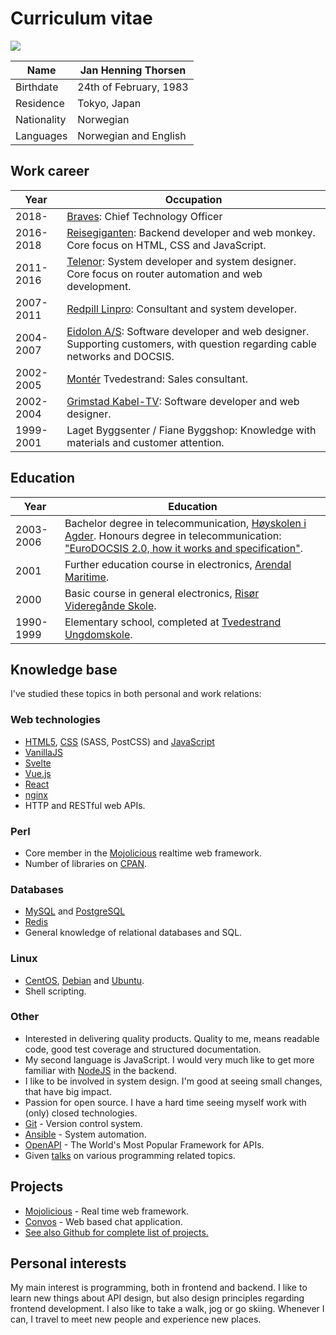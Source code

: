 Curriculum vitae
================

![](/images/jht-profilbilde-e1553101127296-768x693.jpg)

| Name        | Jan Henning Thorsen    |
|-------------|------------------------|
| Birthdate   | 24th of February, 1983 |
| Residence   | Tokyo, Japan           |
| Nationality | Norwegian              |
| Languages   | Norwegian and English  |

Work career
-----------

| Year      | Occupation |
|-----------|------------|
| 2018-     | [Braves](https://braves.global): Chief Technology Officer |
| 2016-2018 | [Reisegiganten](http://www.reisegiganten.no/): Backend developer and web monkey. Core focus on HTML, CSS and JavaScript. |
| 2011-2016 | [Telenor](https://telenor.com): System developer and system designer. Core focus on router automation and web development. |
| 2007-2011 | [Redpill Linpro](https://redpill-linpro.no "formerly known as Linpro"): Consultant and system developer. |
| 2004-2007 | [Eidolon A/S](https://eidolon.no): Software developer and web designer. Supporting customers, with question regarding cable networks and DOCSIS. |
| 2002-2005 | [Montér](https://www.monter.no/) Tvedestrand: Sales consultant. |
| 2002-2004 | [Grimstad Kabel-TV](https://get.no): Software developer and web designer. |
| 1999-2001 | Laget Byggsenter / Fiane Byggshop: Knowledge with materials and customer attention. |

Education
---------

| Year      | Education |
|-----------|-----------|
| 2003-2006 | Bachelor degree in telecommunication, [Høyskolen i Agder](https://www.uia.no). Honours degree in telecommunication: ["EuroDOCSIS 2.0, how it works and specification"](https://home.thorsen.pm/skole/hpr-eurodocsis/). |
| 2001      | Further education course in electronics, [Arendal Maritime](https://www.austagderfk.no/arendalvgs). |
| 2000      | Basic course in general electronics, [Risør Videregånde Skole](https://www.austagderfk.no/skole/vgs/risorvgs/). |
| 1990-1999 | Elementary school, completed at [Tvedestrand Ungdomskole](http://lyngmyr.skole.tvedestrand.no/). |

Knowledge base
--------------

I've studied these topics in both personal and work relations:

### Web technologies

* [HTML5](https://developer.mozilla.org/en-US/docs/Web/HTML), [CSS](https://developer.mozilla.org/en-US/docs/Web/CSS) (SASS, PostCSS) and [JavaScript](https://developer.mozilla.org/en-US/docs/Web/JavaScript)
* [VanillaJS](http://youmightnotneedjquery.com/)
* [Svelte](https://svelte.dev/)
* [Vue.js](https://vuejs.org/)
* [React](https://facebook.github.io/react/)
* [ngin](https://www.nginx.com/)[x](https://httpd.apache.org)
* HTTP and RESTful web APIs.

### Perl

* Core member in the [Mojolicious](http://mojolicious.org) realtime web framework.
* Number of libraries on [CPAN](//metacpan.org/author/JHTHORSEN).

### Databases

* [MySQL](https://www.mysql.com/) and [PostgreSQL](https://www.postgresql.org/)
* [Redis](https://redis.io)
* General knowledge of relational databases and SQL.

### Linux

* [CentOS](https://www.centos.org/), [Debian](https://www.debian.org/) and [Ubuntu](https://www.ubuntu.com/).
* Shell scripting.

### Other

* Interested in delivering quality products. Quality to me, means readable code, good test coverage and structured documentation.
* My second language is JavaScript. I would very much like to get more familiar with [NodeJS](https://nodejs.org/en/) in the backend.
* I like to be involved in system design. I'm good at seeing small changes, that have big impact.
* Passion for open source. I have a hard time seeing myself work with (only) closed technologies.
* [Git](https://git-scm.com/) - Version control system.
* [Ansible](https://www.ansible.com) - System automation.
* [OpenAPI](https://www.openapis.org/) - The World's Most Popular Framework for APIs.
* Given [talks](https://thorsen.pm/presentations/) on various programming related topics.

Projects
--------

* [Mojolicious](https://mojolicious.org) - Real time web framework.
* [Convos](https://www.convos.by) - Web based chat application.
* [See also Github for complete list of projects.](https://www.github.com/jhthorsen)

Personal interests
------------------

My main interest is programming, both in frontend and backend. I like to learn
new things about API design, but also design principles regarding frontend
development. I also like to take a walk, jog or go skiing. Whenever I can, I
travel to meet new people and experience new places.
